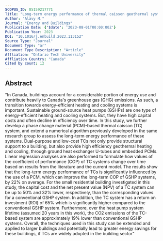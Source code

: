 ```yaml
---
SCOPUS_ID: 85159217771
Title: "Long-term energy performance of thermal caisson geothermal systems"
Author: "Alavy M."
Journal: "Energy and Buildings"
Publication Date: {'$date': '2023-08-01T00:00:00Z'}
Publication Year: 2023
DOI: "10.1016/j.enbuild.2023.113152"
Source Type: "Journal"
Document Type: "ar"
Document Type Description: "Article"
Affliation: "Ontario Tech University"
Affliation Country: "Canada"
Cited by count: 12
---
```


## Abstract
"In Canada, buildings account for a considerable portion of energy use and contribute heavily to Canada's greenhouse gas (GHG) emissions. As such, a transition towards energy-efficient heating and cooling systems is important. Sustainable ground-source heat pumps (GSHPs) are one type of energy-efficient heating and cooling systems. But, they have high capital costs and often decline in efficiency over time. In this study, we further develop a phase change material (PCM)-based thermal caisson (TC) system, and extend a numerical algorithm previously developed in the same research group to assess the long-term energy performance of these systems. Dual-purpose and low-cost TCs not only provide structural support to a building, but also provide high efficiency geothermal heating and cooling, through ground heat exchanger U-tubes and embedded PCMs. Linear regression analyses are also performed to formulate how values of the coefficient of performance (COP) of TC systems change over time based on results from the literature and the current model. The results show that the long-term energy performance of TCs is significantly influenced by the use of a PCM, which can improve the long-term COP of GSHP systems, by 22% on average. For the small residential building investigated in this study, the capital cost and the net present value (NPV) of a TC system can be up to 50% and 32% lower, respectively, than the corresponding values for a conventional GSHP system. In addition, the TC system has a return on investment (ROI) of 65% which is significantly higher compared to the conventional GSHP system. Furthermore, over the heat pump system lifetime (assumed 20 years in this work), the CO2 emissions of the TC-based system are approximately 19% lower than conventional GSHP systems. Overall, the techniques used in this study can be extended and applied to larger buildings and potentially lead to greater energy savings for these buildings, if TCs are widely adopted in the building sector"
